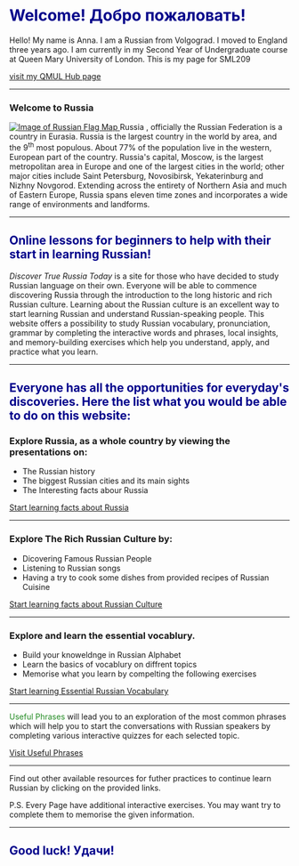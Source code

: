 <h1> <span style="color:#00008B">Welcome!<span lang="ru"> Добро пожаловать!</span></span></h1>
<p> Hello! My name is Anna. I am a Russian from Volgograd. I moved to England three years ago. I am currently in my Second Year of Undergraduate course at Queen Mary University of London. This is my page for SML209</p>
<a href="https://hub.qmlus.qmul.ac.uk/view/view.php?profile=anna-moiseeva&page=sml209-computers-and-languages-2018-anna-moiseeva"> visit my QMUL Hub page</a>
<hr>
<h3>Welcome to Russia</h3>
<p>
<a href="https://upload.wikimedia.org/wikipedia/commons/e/e5/Russia_Flag-Map.svg"
title="View Image Source">
<img class="imgLeft" src="https://upload.wikimedia.org/wikipedia/commons/e/e5/Russia_Flag-Map.svg" alt="Image of Russian Flag Map">
</a>
  Russia , officially the Russian Federation  is a country in Eurasia. Russia is the largest country in the world by area,  and the 9<sup>th</sup> most populous.  About 77% of the population live in the western, European part of the country. Russia's capital, Moscow, is the largest metropolitan area in Europe and one of the largest cities in the world; other major cities include Saint Petersburg, Novosibirsk, Yekaterinburg and Nizhny Novgorod. Extending across the entirety of Northern Asia and much of Eastern Europe, Russia spans eleven time zones and incorporates a wide range of environments and landforms.</p>
<hr>
<h2><span style="color:#00008B">Online lessons for beginners to help with their start in learning Russian!</span></h2>
<p> <em>Discover True Russia Today</em> is a site for those who have decided to study Russian language on their own. 
Everyone will be able to commence discovering Russia through the introduction to the long historic and rich Russian culture. Learning about the Russian culture is an excellent way to start learning Russian and understand Russian-speaking people. This website  offers a possibility to study Russian vocabulary, pronunciation, grammar by completing the interactive words and phrases, local insights, and memory-building exercises which help you understand, apply, and practice what you learn.</p>
<hr>

<h2><span style="color:#00008B">Everyone has all the opportunities for everyday's discoveries. Here the list what you would be able to do on this website:</span></h2>
<h3>Explore Russia, as a whole country by viewing the presentations on:</h3>
<ul>
  <li>The Russian history</li>
  <li>The biggest Russian cities and its main sights </li>
  <li> The Interesting facts abour Russia</li>
</ul>
<a href="facts.html" class="btn2">Start learning facts about Russia</a>
<hr>
  <h3>Explore The Rich Russian Culture by:</h3>
  <ul>
  <li>Dicovering Famous Russian People </li>
  <li>Listening to Russian songs</li> 
  <li>Having a try to cook some dishes from provided recipes of Russian Cuisine</li>
</ul>
<a href="facts.html" class="btn2">Start learning facts about Russian Culture</a>
<hr>
<h3> Explore and learn the essential vocablury.</h3>
<ul>
  <li> Build your knoweldnge in Russian Alphabet</li>
  <li> Learn the basics of vocablury on diffrent topics</li>
  <li> Memorise what you learn by compelting the following exercises</li>
 </ul>
 <a href="facts.html" class="btn2">Start learning Essential Russian Vocabulary</a>
 <hr> 
 <p> <span style="color:#228B22">Useful Phrases</span> will lead you to an exploration of the most common phrases which will help you to start the conversations with Russian speakers by completing various interactive quizzes for each selected topic.</p>
<a href="facts.html" class="btn2">Visit Useful Phrases</a> 
  <hr>
<p> Find out other available resources for futher practices to continue learn Russian by clicking on the provided links.</p> 
<p>P.S. Every Page have additional interactive exercises. You may want try to complete them to memorise the given information.</p>
<hr>
<h2><span style="color:#00008B">Good luck!<span lang="ru"> Удачи!</span></span></h2>
  
